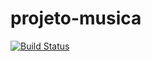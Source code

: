# projeto-musica
[![Build Status](https://travis-ci.org/teohen/projeto-musica.svg?branch=master)](https://travis-ci.org/teohen/projeto-musica)